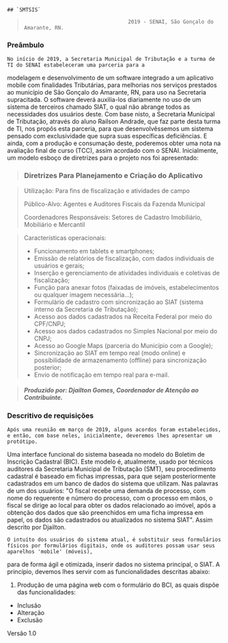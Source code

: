 



	## `SMTSIS`


>										2019 - SENAI, São Gonçalo do Amarante, RN.
### Preâmbulo

	No início de 2019, a Secretaria Municipal de Tributação e a turma de TI do SENAI estabeleceram uma parceria para a 
modelagem e desenvolvimento de um software integrado a um aplicativo mobile com finalidades Tributárias, 
para melhorias nos serviços prestados ao município de São Gonçalo do Amarante, RN, para uso na Secretaria supracitada.
O software deverá auxilia-los diariamente no uso de um sistema de terceiros chamado SIAT, 
o qual não abrange todos as necessidades dos usuários deste. Com base nisto, a Secretaria Municipal de Tributação,
através do aluno Railson Andrade, que faz parte desta turma de TI, nos propôs esta parceria, 
para que desenvolvêssemos um sistema pensado com exclusividade que supra suas específicas deficiências.
E ainda, com a produção e consumação deste, poderemos obter uma nota na avaliação final de curso (TCC), assim acordado com o SENAI.
Inicialmente, um modelo esboço de diretrizes para o projeto nos foi apresentado:

> ### Diretrizes Para Planejamento e Criação do Aplicativo

> Utilização: Para fins de fiscalização e atividades de campo
> 
> Público-Alvo: Agentes e Auditores Fiscais da Fazenda Municipal
> 
> Coordenadores Responsáveis: Setores de Cadastro Imobiliário, Mobiliário e Mercantil

> Características operacionais:
> - Funcionamento em tablets e smartphones;
> - Emissão de relatórios de fiscalização, com dados individuais de usuários e gerais;
> - Inserção e gerenciamento de atividades individuais e coletivas de fiscalização;
> - Função para anexar fotos (faixadas de imóveis, estabelecimentos ou qualquer imagem necessária...);
> - Formulário de cadastro com sincronização ao SIAT (sistema interno da Secretaria de Tributação);
> - Acesso aos dados cadastrados na Receita Federal por meio do CPF/CNPJ;
> - Acesso aos dados cadastrados no Simples Nacional por meio do CNPJ;
> - Acesso ao Google Maps (parceria do Município com a Google);
> - Sincronização ao SIAT em tempo real (modo online) e possibilidade de armazenamento (offline) para sincronização posterior;
> - Envio de notificação em tempo real para e-mail.

> ##### Produzido por: Djailton Gomes, Coordenador de Atenção ao Contribuinte.

### Descritivo de requisições

	Após uma reunião em março de 2019, alguns acordos foram estabelecidos, e então, com base neles, inicialmente, deveremos lhes apresentar um protótipo. 
Uma interface funcional do sistema baseada no modelo do Boletim de Inscrição Cadastral (BIC).
Este modelo é, atualmente, usado por técnicos auditores da Secretaria Municipal de Tributação (SMT), seu procedimento cadastral é baseado em fichas impressas,
para que sejam posteriormente cadastrados em um banco de dados do sistema que utilizam.
Nas palavras de um dos usuários:
"O fiscal recebe uma demanda de processo, com nome do requerente e número do processo, com o processo em mãos, o fiscal se dirige ao local para obter os dados relacionado ao imóvel,
após a obtenção dos dados que são preenchidos em uma ficha impressa em papel, os dados são cadastrados ou atualizados no sistema SIAT". Assim descrito por Djailton.


	O intuíto dos usuários do sistema atual, é substituir seus formulários físicos por formulários digitais, onde os auditores possam usar seus aparelhos 'mobile' (móveis),
para de forma ágil e otimizada, inserir dados no sistema principal, o SIAT. A princípio, devemos lhes servir com as funcionalidades descritas abaixo:

1. Produção de uma página web com o formulário do BCI, as quais dispõe das funcionalidades:
- Inclusão
- Alteração
- Exclusão 









Versão 1.0
	

